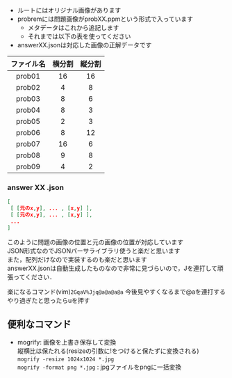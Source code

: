 * ルートにはオリジナル画像があります
* probremには問題画像がprobXX.ppmという形式で入っています
    - メタデータはこれから追記します
    - それまでは以下の表を使ってください
* answerXX.jsonは対応した画像の正解データです

| ファイル名 | 横分割 | 縦分割 |
| :----: | :--: | :--: |
| prob01 | 16 | 16 |
| prob02 | 4 | 8 |
| prob03 | 8 | 6 |
| prob04 | 8 | 3 |
| prob05 | 2 | 3 |
| prob06 | 8 | 12 |
| prob07 | 16 | 6 |
| prob08 | 9 | 8 |
| prob09 | 4 | 2 |

### answer XX .json ###
```json
[
 [ [元のx,y], ... , [x,y] ],
 [ [元のx,y], ... , [x,y] ],
 ...
]
```

このように問題の画像の位置と元の画像の位置が対応しています  
JSON形式なのでJSONパーサライブラリ使うと楽だと思います  
また，配列だけなので実装するのも楽だと思います  
answerXX.jsonは自動生成したものなので非常に見づらいので，Jを連打して頑張ってください．

楽になるコマンド(vim)`2GqaV%Jjq@a@a@a@a` 今後見やすくなるまで@aを連打する やり過ぎたと思ったらuを押す

## 便利なコマンド ##
* mogrify: 画像を上書き保存して変換  
    縦横比は保たれる(resizeの引数に!をつけると保たずに変換される)  
    `mogrify -resize 1024x1024 *.jpg`  
    `mogrify -format png *.jpg` : jpgファイルをpngに一括変換
